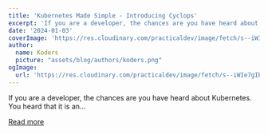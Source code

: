 ```yaml
---
title: 'Kubernetes Made Simple - Introducing Cyclops'
excerpt: 'If you are a developer, the chances are you have heard about Kubernetes. You heard that it is an...'
date: '2024-01-03'
coverImage: 'https://res.cloudinary.com/practicaldev/image/fetch/s--iWIe7gIb--/c_imagga_scale,f_auto,fl_progressive,h_420,q_auto,w_1000/https://dev-to-uploads.s3.amazonaws.com/uploads/articles/xg4lu3kj1z2aauyx3cjz.png'
author:
  name: Koders
  picture: "assets/blog/authors/koders.png"
ogImage:
  url: 'https://res.cloudinary.com/practicaldev/image/fetch/s--iWIe7gIb--/c_imagga_scale,f_auto,fl_progressive,h_420,q_auto,w_1000/https://dev-to-uploads.s3.amazonaws.com/uploads/articles/xg4lu3kj1z2aauyx3cjz.png'
---
```


If you are a developer, the chances are you have heard about Kubernetes. You heard that it is an...

[Read more](https://dev.to/cyclops-ui/kubernetes-made-simple-introducing-cyclops-44g0)
